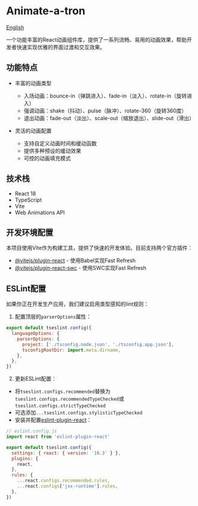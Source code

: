 # Animate-a-tron

[English](README_EN.md)

一个功能丰富的React动画组件库，提供了一系列流畅、易用的动画效果，帮助开发者快速实现优雅的界面过渡和交互效果。

## 功能特点

- 丰富的动画类型
  - 入场动画：bounce-in（弹跳进入）、fade-in（淡入）、rotate-in（旋转进入）
  - 强调动画：shake（抖动）、pulse（脉冲）、rotate-360（旋转360度）
  - 退出动画：fade-out（淡出）、scale-out（缩放退出）、slide-out（滑出）

- 灵活的动画配置
  - 支持自定义动画时间和缓动函数
  - 提供多种预设的缓动效果
  - 可控的动画填充模式

## 技术栈

- React 18
- TypeScript
- Vite
- Web Animations API

## 开发环境配置

本项目使用Vite作为构建工具，提供了快速的开发体验。目前支持两个官方插件：

- [@vitejs/plugin-react](https://github.com/vitejs/vite-plugin-react/blob/main/packages/plugin-react/README.md) - 使用Babel实现Fast Refresh
- [@vitejs/plugin-react-swc](https://github.com/vitejs/vite-plugin-react-swc) - 使用SWC实现Fast Refresh

## ESLint配置

如果你正在开发生产应用，我们建议启用类型感知的lint规则：

1. 配置顶层的`parserOptions`属性：

```js
export default tseslint.config({
  languageOptions: {
    parserOptions: {
      project: ['./tsconfig.node.json', './tsconfig.app.json'],
      tsconfigRootDir: import.meta.dirname,
    },
  },
})
```

2. 更新ESLint配置：
- 将`tseslint.configs.recommended`替换为`tseslint.configs.recommendedTypeChecked`或`tseslint.configs.strictTypeChecked`
- 可选添加`...tseslint.configs.stylisticTypeChecked`
- 安装并配置[eslint-plugin-react](https://github.com/jsx-eslint/eslint-plugin-react)：

```js
// eslint.config.js
import react from 'eslint-plugin-react'

export default tseslint.config({
  settings: { react: { version: '18.3' } },
  plugins: {
    react,
  },
  rules: {
    ...react.configs.recommended.rules,
    ...react.configs['jsx-runtime'].rules,
  },
})
```
